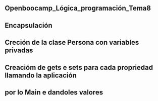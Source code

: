 ## Openboocamp_Lógica_programación_Tema8 ##
## Encapsulación ##
## Creción de la clase Persona con variables privadas ##
## Creacióm de gets e sets para cada propriedad llamando la aplicación
## por lo Main e dandoles valores ##
